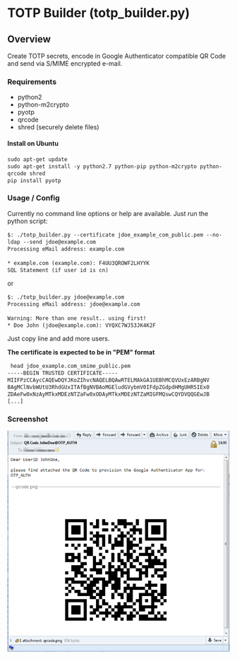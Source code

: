 # TOTP Builder (totp_builder.py)

## Overview

Create TOTP secrets, encode in Google Authenticator compatible QR Code and send
via S/MIME encrypted e-mail.

### Requirements

* python2
* python-m2crypto
* pyotp
* qrcode
* shred (securely delete files)

#### Install on Ubuntu

```
sudo apt-get update
sudo apt-get install -y python2.7 python-pip python-m2crypto python-qrcode shred
pip install pyotp
```

### Usage / Config

Currently no command line options or help are available. Just run the python script:

```
$: ./totp_builder.py --certificate jdoe_example_com_public.pem --no-ldap --send jdoe@example.com
Processing eMail address: example.com

* example.com (example.com): F4UU3QROWF2LHYYK
SQL Statement (if user id is cn)
```

or

```
$: ./totp_builder.py jdoe@example.com
Processing eMail address: jdoe@example.com

Warning: More than one result.. using first!
* Doe John (jdoe@example.com): VYQXC7WJ53JK4K2F
```


Just copy line and add more users.

**The certificate is expected to be in "PEM" format**

```
 head jdoe_example.com_smime_public.pem
-----BEGIN TRUSTED CERTIFICATE-----
MIIFPzCCAycCAQEwDQYJKoZIhvcNAQELBQAwRTELMAkGA1UEBhMCQVUxEzARBgNV
BAgMClNvbWUtU3RhdGUxITAfBgNVBAoMGEludGVybmV0IFdpZGdpdHMgUHR5IEx0
ZDAeFw0xNzAyMTkxMDEzNTZaFw0xODAyMTkxMDEzNTZaMIGFMQswCQYDVQQGEwJB
[...]
```

### Screenshot

![Thunderbird](/docs/images/thunderbird_screenshot.png)
